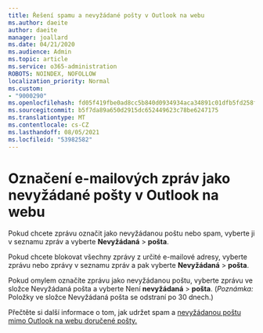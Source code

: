 ```yaml
---
title: Řešení spamu a nevyžádané pošty v Outlook na webu
ms.author: daeite
author: daeite
manager: joallard
ms.date: 04/21/2020
ms.audience: Admin
ms.topic: article
ms.service: o365-administration
ROBOTS: NOINDEX, NOFOLLOW
localization_priority: Normal
ms.custom:
- "9000290"
ms.openlocfilehash: fd05f419fbe0ad8cc5b840d0934934aca34891c01dfb5fd258f9deba3e63ec0f
ms.sourcegitcommit: b5f7da89a650d2915dc652449623c78be6247175
ms.translationtype: MT
ms.contentlocale: cs-CZ
ms.lasthandoff: 08/05/2021
ms.locfileid: "53982582"
---
```

# <a name="mark-email-messages-as-junk-in-outlook-on-the-web"></a>Označení e-mailových zpráv jako nevyžádané pošty v Outlook na webu

Pokud chcete zprávu označit jako nevyžádanou poštu nebo spam, vyberte ji v seznamu zpráv a vyberte **Nevyžádaná**  >  **pošta**.

Pokud chcete blokovat všechny zprávy z určité e-mailové adresy, vyberte zprávu nebo zprávy v seznamu zpráv a pak vyberte **Nevyžádaná**  >  **pošta**.

Pokud omylem označíte zprávu jako nevyžádanou poštu, vyberte zprávu ve složce Nevyžádaná pošta a vyberte Není **nevyžádaná**  >  **pošta**. (*Poznámka:* Položky ve složce Nevyžádaná pošta se odstraní po 30 dnech.)

Přečtěte si další informace o tom, jak udržet spam a [nevyžádanou poštu mimo Outlook na webu doručené pošty.](https://support.office.com/article/db786e79-54e2-40cc-904f-d89d57b7f41d)